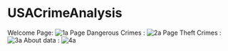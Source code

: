 # USACrimeAnalysis
Welcome Page:
![1a](https://user-images.githubusercontent.com/50801060/120050169-569de780-c014-11eb-9fe4-e316105e9de8.png)
Page Dangerous Crimes :
![2a](https://user-images.githubusercontent.com/50801060/120050281-c8763100-c014-11eb-9697-5aabb4be7183.png)
Page Theft Crimes :
![3a](https://user-images.githubusercontent.com/50801060/120050360-10955380-c015-11eb-85b5-98c071b08795.png)
About data :
![4a](https://user-images.githubusercontent.com/50801060/120050403-299e0480-c015-11eb-9616-89a04e445a9e.png)

